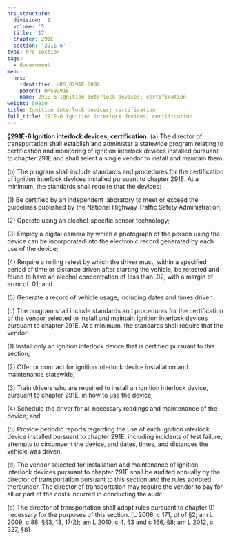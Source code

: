 ```yaml
---
hrs_structure:
  division: '1'
  volume: '5'
  title: '17'
  chapter: 291E
  section: '291E-6'
type: hrs_section
tags:
  - Government
menu:
  hrs:
    identifier: HRS_0291E-0006
    parent: HRS0291E
    name: 291E-6 Ignition interlock devices; certification
weight: 50030
title: Ignition interlock devices; certification
full_title: 291E-6 Ignition interlock devices; certification
---
```

**§291E-6 Ignition interlock devices; certification.** (a) The director of transportation shall establish and administer a statewide program relating to certification and monitoring of ignition interlock devices installed pursuant to chapter 291E and shall select a single vendor to install and maintain them.

(b) The program shall include standards and procedures for the certification of ignition interlock devices installed pursuant to chapter 291E. At a minimum, the standards shall require that the devices:

(1) Be certified by an independent laboratory to meet or exceed the guidelines published by the National Highway Traffic Safety Administration;

(2) Operate using an alcohol-specific sensor technology;

(3) Employ a digital camera by which a photograph of the person using the device can be incorporated into the electronic record generated by each use of the device;

(4) Require a rolling retest by which the driver must, within a specified period of time or distance driven after starting the vehicle, be retested and found to have an alcohol concentration of less than .02, with a margin of error of .01; and

(5) Generate a record of vehicle usage, including dates and times driven.

(c) The program shall include standards and procedures for the certification of the vendor selected to install and maintain ignition interlock devices pursuant to chapter 291E. At a minimum, the standards shall require that the vendor:

(1) Install only an ignition interlock device that is certified pursuant to this section;

(2) Offer or contract for ignition interlock device installation and maintenance statewide;

(3) Train drivers who are required to install an ignition interlock device, pursuant to chapter 291E, in how to use the device;

(4) Schedule the driver for all necessary readings and maintenance of the device; and

(5) Provide periodic reports regarding the use of each ignition interlock device installed pursuant to chapter 291E, including incidents of test failure, attempts to circumvent the device, and dates, times, and distances the vehicle was driven.

(d) The vendor selected for installation and maintenance of ignition interlock devices pursuant to chapter 291E shall be audited annually by the director of transportation pursuant to this section and the rules adopted thereunder. The director of transportation may require the vendor to pay for all or part of the costs incurred in conducting the audit.

(e) The director of transportation shall adopt rules pursuant to chapter 91 necessary for the purposes of this section. [L 2008, c 171, pt of §2; am L 2009, c 88, §§3, 13, 17(2); am L 2010, c 4, §3 and c 166, §8; am L 2012, c 327, §8]